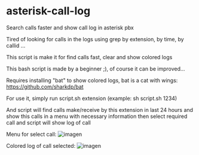 # asterisk-call-log
Search calls faster and show call log in asterisk pbx

Tired of looking for calls in the logs using grep by extension, by time, by callid ...

This script is make it for find calls fast, clear and show colored logs

This bash script is made by a beginner ;), of course it can be improved...

Requires installing "bat" to show colored logs, bat is a cat with wings: https://github.com/sharkdp/bat 

For use it, simply run script.sh extension (example: sh script.sh 1234)

And script will find calls make/receive by this extension in last 24 hours and show this calls in a menu with necessary information then select required call and script will show log of call

Menu for select call:
![imagen](https://user-images.githubusercontent.com/9198441/138847916-9da37c1f-a13f-4206-a229-c7040b7bc8cd.png)


Colored log of call selected:
![imagen](https://user-images.githubusercontent.com/9198441/138848606-8ba8b6d9-9070-492d-bb22-5ceebde9b201.png)
